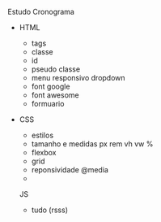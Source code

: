 Estudo Cronograma

- HTML
    - tags
    - classe
    - id
    - pseudo classe
    - menu responsivo dropdown
    - font google
    - font awesome
    - formuario

- CSS
    - estilos
    - tamanho e medidas px rem vh vw %
    - flexbox
    - grid
    - reponsividade @media
    - 

    JS
     - tudo (rsss)
     
